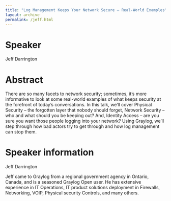 ```yaml
---
title: "Log Management Keeps Your Network Secure – Real-World Examples"
layout: archive
permalink: /jeff.html
---
```


# Speaker

Jeff Darrington

# Abstract

There are so many facets to network security; sometimes, it’s more informative to look at some real-world examples of what keeps security at the forefront of today’s conversations. In this talk, we’ll cover Physical Security – the forgotten layer that nobody should forget, Network Security – who and what should you be keeping out? And, Identity Access – are you sure you want those people logging into your network? Using Graylog, we’ll step through how bad actors try to get through and how log management can stop them.

# Speaker information

Jeff Darrington

Jeff came to Graylog from a regional government agency in Ontario, Canada, and is a seasoned Graylog Open user. He has extensive experience in IT Operations, IT product solutions deployment in Firewalls, Networking, VOIP, Physical security Controls, and many others.
